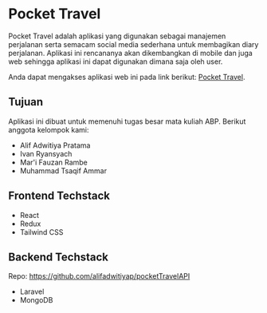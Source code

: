 # Pocket Travel

Pocket Travel adalah aplikasi yang digunakan sebagai manajemen perjalanan serta semacam social media sederhana untuk membagikan diary perjalanan. Aplikasi ini rencananya akan dikembangkan di mobile dan juga web sehingga aplikasi ini dapat digunakan dimana saja oleh user.

Anda dapat mengakses aplikasi web ini pada link berikut: [Pocket Travel](https://pocket-travel.vercel.app/).

## Tujuan

Aplikasi ini dibuat untuk memenuhi tugas besar mata kuliah ABP. Berikut anggota kelompok kami:

- Alif Adwitiya Pratama
- Ivan Ryansyach
- Mar'i Fauzan Rambe
- Muhammad Tsaqif Ammar

## Frontend Techstack

* React
* Redux
* Tailwind CSS

## Backend Techstack

Repo: https://github.com/alifadwitiyap/pocketTravelAPI

* Laravel
* MongoDB
